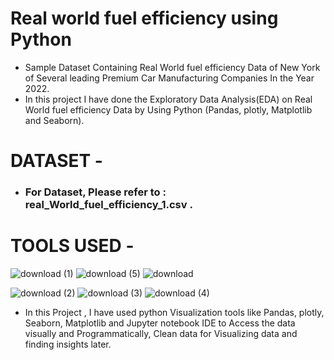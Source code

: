 # Real world fuel efficiency using Python
* Sample Dataset Containing Real World fuel efficiency Data of New York of Several leading Premium Car Manufacturing Companies In the Year 2022.
* In this project I have done the Exploratory Data Analysis(EDA) on Real World fuel efficiency Data by Using Python (Pandas, plotly, Matplotlib and Seaborn).

# DATASET -
* ### For Dataset, Please refer to : real_World_fuel_efficiency_1.csv .



# TOOLS USED -

  ![download (1)](https://user-images.githubusercontent.com/111995863/189966001-f151b2ac-3750-46f3-9933-51a68ca5edb4.png)
   ![download (5)](https://user-images.githubusercontent.com/111995863/189967304-d21b0522-44f4-44f0-89fd-c8fbb68e1876.png)
      ![download](https://user-images.githubusercontent.com/111995863/189968108-9ab94560-aae3-48f6-a6b8-0b1c1ccfa1b2.png)
    
   ![download (2)](https://user-images.githubusercontent.com/111995863/189969429-bd9ac921-9334-45d7-b934-3fd8002f1ed1.png)
   ![download (3)](https://user-images.githubusercontent.com/111995863/189973335-c442c785-294e-4afc-bcfa-b98fa69200c9.png)
   ![download (4)](https://user-images.githubusercontent.com/111995863/189973609-092decdb-2672-47b2-80a7-a1bb9fb4c4a6.png)

                       
 
  
  * In this Project , I have used python Visualization tools like Pandas, plotly, Seaborn, Matplotlib and Jupyter notebook IDE to Access the data visually and Programmatically, Clean data for Visualizing data and finding insights later.            
         
     
